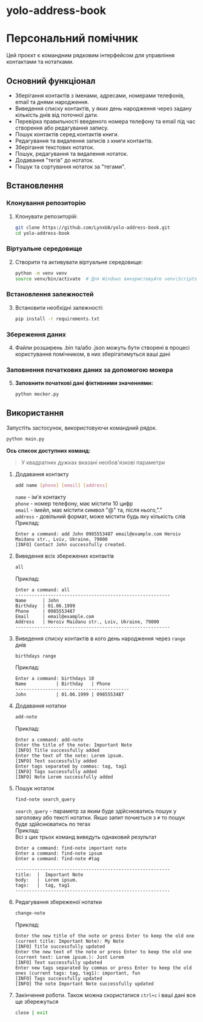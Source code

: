 # yolo-address-book

# Персональний помічник

Цей проєкт є командним рядковим інтерфейсом для управління контактами та нотатками.

## Основний функціонал

- Зберігання контактів з іменами, адресами, номерами телефонів, email та днями народження.
- Виведення списку контактів, у яких день народження через задану кількість днів від поточної дати.
- Перевірка правильності введеного номера телефону та email під час створення або редагування запису.
- Пошук контактів серед контактів книги.
- Редагування та видалення записів з книги контактів.
- Зберігання текстових нотаток.
- Пошук, редагування та видалення нотаток.
- Додавання "тегів" до нотаток.
- Пошук та сортування нотаток за "тегами".

## Встановлення

### Клонування репозиторію

1. Клонувати репозиторій:
    ```sh
    git clone https://github.com/LynxUA/yolo-address-book.git
    cd yolo-address-book
    ```

### Віртуальне середовище

2. Створити та активувати віртуальне середовище:
    ```sh
    python -m venv venv
    source venv/bin/activate  # Для Windows використовуйте venv\Scripts\activate
    ```

### Встановлення залежностей

3. Встановити необхідні залежності:
    ```sh
    pip install -r requirements.txt
    ```

### Збереження даних

4. Файли розширень .bin та/або .json можуть бути створені в процесі користування помічником, в них зберігатимуться ваші дані

### Заповнення початкових даних за допомогою мокера

5. **Заповнити початкові дані фіктивними значеннями:**
    ```sh
    python mocker.py
    ```

## Використання

Запустіть застосунок, використовуючи командний рядок. 
```sh
python main.py
```
**Ось список доступних команд:**
>У квадратних дужках вказані необов'язкові параметри

1.  Додавання контакту
    ```sh
    add name [phone] [email] [address]
    ```
    `name` - ім'я контакту\
    `phone` - номер телефону, має містити 10 цифр\
    `email` - імейл, має містити символ "@" та, після нього,"."\
    `address` - довільний формат, може містити будь яку кількість слів\
    Приклад:
    ```
    Enter a command: add John 0985553487 email@example.com Heroiv Maidanu str., Lviv, Ukraine, 79000
    [INFO] Contact John successfully created.
    ```
0.  Виведення всіх збережених контактів
    ```sh
    all
    ```
    Приклад:
    ```
    Enter a command: all
    ---------------------------------------------------------
    Name      | John
    Birthday  | 01.06.1999
    Phone     | 0985553487
    Email     | email@example.com
    Address   | Heroiv Maidanu str., Lviv, Ukraine, 79000
    ---------------------------------------------------------
    ```
0.  Виведення списку контактів в кого день народження через `range` днів
    ```sh
    birthdays range
    ```
    Приклад:
    ```
    Enter a command: birthdays 10
    Name           | Birthday   | Phone
    ------------------------------------------
    John           | 01.06.1999 | 0985553487
    ```
0.  Додавання нотатки
    ```sh
    add-note
    ```
    Приклад:
    ```
    Enter a command: add-note
    Enter the title of the note: Important Note
    [INFO] Title successfully added
    Enter the text of the note: Lorem ipsum.
    [INFO] Text successfully added
    Enter tags separated by commas: tag, tag1           
    [INFO] Tags successfully added
    [INFO] Note Lorem successfully added
    ```
0.  Пошук нотаток
    ```sh
    find-note search_query
    ```
    `search_query` - параметр за яким буде здійснюватись пошук у заголовку або тексті нотатки. Якшо запит почиється з `#` то пошук буде здійснюватись по тегах\
    Приклад:\
    Всі з цих трьох команд виведуть однаковий результат
    ```
    Enter a command: find-note important note
    Enter a command: find-note ipsum
    Enter a command: find-note #tag
    ```
    ```
    ---------------------------------------------------------
    title:  |  Important Note
    body:   |  Lorem ipsum.
    tags:   |  tag, tag1
    ---------------------------------------------------------
    ```
0.  Редагування збереженої нотатки
    ```sh
    change-note
    ```
    Приклад:
    ```
    Enter the new title of the note or press Enter to keep the old one (current title: Important Note): My Note
    [INFO] Title successfully updated
    Enter the new text of the note or press Enter to keep the old one (current text: Lorem ipsum.): Just Lorem
    [INFO] Text successfully updated
    Enter new tags separated by commas or press Enter to keep the old ones (current tags: tag, tag1): important, fun
    [INFO] Tags successfully updated
    [INFO] The note Important Note successfully updated
    ```
0. Закінчення роботи. Також можна скористатися `ctrl+c` і ваші дані все ще збережуться
    ```sh
    close | exit
    ```
